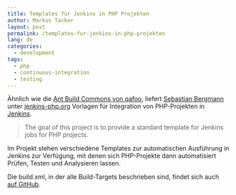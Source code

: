 ```yaml
---
title: Templates für Jenkins in PHP Projekten
author: Markus Tacker
layout: post
permalink: /templates-fur-jenkins-in-php-projekten
lang: de
categories:
  - development
tags:
  - php
  - continuous-integration
  - testing
---
```

Ähnlich wie die [Ant Build Commons von qafoo][1], liefert [Sebastian Bergmann][2] unter [jenkins-php.org][3] Vorlagen für Integration von PHP-Projekten in [Jenkins][4].

> The goal of this project is to provide a standard template for Jenkins jobs for PHP projects.

Im Projekt stehen verschiedene Templates zur automatischen Ausführung in Jenkins zur Verfügung, mit denen sich PHP-Projekte dann automatisiert Prüfen, Testen und Analysieren lassen.

Die build.xml, in der alle Build-Targets beschrieben sind, findet sich auch [auf GitHub][5].

 [1]: http://coderbyheart.de/blog/ant-build-commons-von-qafoo
 [2]: http://sebastian-bergmann.de/
 [3]: http://jenkins-php.org/
 [4]: http://jenkins-ci.org/
 [5]: https://github.com/sebastianbergmann/php-jenkins-template/
 
